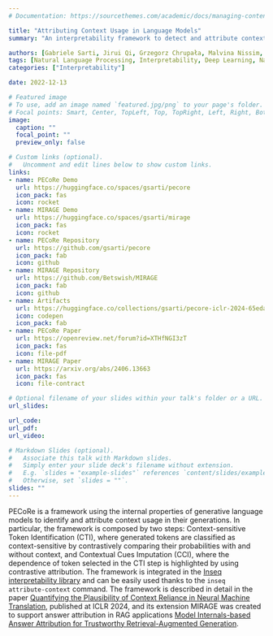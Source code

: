 ```yaml
---
# Documentation: https://sourcethemes.com/academic/docs/managing-content/

title: "Attributing Context Usage in Language Models"
summary: "An interpretability framework to detect and attribute context usage in language models' generations"

authors: [Gabriele Sarti, Jirui Qi, Grzegorz Chrupała, Malvina Nissim, Raquel Fernández, Arianna Bisazza]
tags: [Natural Language Processing, Interpretability, Deep Learning, Natural Language Generation]
categories: ["Interpretability"]

date: 2022-12-13

# Featured image
# To use, add an image named `featured.jpg/png` to your page's folder. 
# Focal points: Smart, Center, TopLeft, Top, TopRight, Left, Right, BottomLeft, Bottom, BottomRight.
image:
  caption: ""
  focal_point: ""
  preview_only: false

# Custom links (optional).
#   Uncomment and edit lines below to show custom links.
links:
- name: PECoRe Demo
  url: https://huggingface.co/spaces/gsarti/pecore
  icon_pack: fas
  icon: rocket
- name: MIRAGE Demo
  url: https://huggingface.co/spaces/gsarti/mirage
  icon_pack: fas
  icon: rocket
- name: PECoRe Repository
  url: https://github.com/gsarti/pecore
  icon_pack: fab
  icon: github
- name: MIRAGE Repository
  url: https://github.com/Betswish/MIRAGE
  icon_pack: fab
  icon: github
- name: Artifacts
  url: https://huggingface.co/collections/gsarti/pecore-iclr-2024-65edab42e28439e21b612c2e
  icon: codepen
  icon_pack: fab
- name: PECoRe Paper
  url: https://openreview.net/forum?id=XTHfNGI3zT
  icon_pack: fas
  icon: file-pdf
- name: MIRAGE Paper
  url: https://arxiv.org/abs/2406.13663
  icon_pack: fas
  icon: file-contract

# Optional filename of your slides within your talk's folder or a URL.
url_slides:

url_code:
url_pdf: 
url_video:

# Markdown Slides (optional).
#   Associate this talk with Markdown slides.
#   Simply enter your slide deck's filename without extension.
#   E.g. `slides = "example-slides"` references `content/slides/example-slides.md`.
#   Otherwise, set `slides = ""`.
slides: ""
---
```


PECoRe is a framework using the internal properties of generative language models to identify and attribute context usage in their generations. In particular, the framework is composed by two steps: Context-sensitive Token Identification (CTI), where generated tokens are classified as context-sensitive by contrastively comparing their probabilities with and without context, and Contextual Cues Imputation (CCI), where the dependence of token selected in the CTI step is highlighted by using contrastive attribution. The framework is integrated in the [Inseq interpretability library](https://github.com/inseq-team/inseq) and can be easily used thanks to the `inseq attribute-context` command. The framework is described in detail in the paper [Quantifying the Plausibility of Context Reliance in Neural Machine Translation](../publication/pecore), published at ICLR 2024, and its extension MIRAGE was created to support answer attribution in RAG applications [Model Internals-based Answer Attribution for Trustworthy Retrieval-Augmented Generation](../publication/mirage).